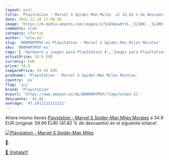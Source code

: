 ```yaml
---
layout: post
title: 'Playstation - Marvel S Spider-Man Miles  al 41.82 % de descuento'
date: 2021-11-28 15:49:36
image: 'https://m.media-amazon.com/images/I/51A9qvwbYzL._SL500_._SL400_.jpg'
comments: true
category: ofertas
author: 'tole.es'
slug: 'B08M4M7MSF-es Playstation - Marvel S Spider-Man Miles Morales'
sku: 'B08M4M7MSF-es'
tags: [ 'Hardware y juegos para PlayStation 4','Juegos para PlayStation 4','Videojuegos','playstation', ]
actualPrice: 34.9 EUR
currency: EUR
price: 34.9
comparePrice: 59.99 EUR
prodname: 'Playstation - Marvel S Spider-Man Miles Morales'
country: 'es'
flag: '🇪🇸'
brand: 'Playstation'
buyurl: 'https://www.amazon.es/dp/B08M4M7MSF/?tag=tolees-21'
descuento: '41.82'
average: '47.2611111111111'
---
```


Ahora mismo tienes [Playstation - Marvel S Spider-Man Miles Morales](https://www.amazon.es/dp/B08M4M7MSF/?tag=tolees-21) a 34.9 EUR (original: 59.99 EUR) (41.82 %  de descuento) en el siguiente enlace!

[![Playstation - Marvel S Spider-Man Miles ](https://m.media-amazon.com/images/I/51A9qvwbYzL._SL500_._SL400_.jpg)](https://www.amazon.es/dp/B08M4M7MSF/?tag=tolees-21)

🔎:


[🛒 Visítala!!!](https://www.amazon.es/dp/B08M4M7MSF/?tag=tolees-21)
